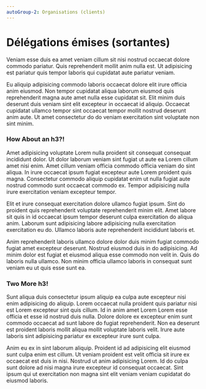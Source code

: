 ```yaml
---
autoGroup-2: Organisations (clients)
---
```


# Délégations émises (sortantes)

Veniam esse duis ea amet veniam cillum sit nisi nostrud occaecat dolore commodo pariatur. Quis reprehenderit mollit anim nulla est. Ut adipisicing est pariatur quis tempor laboris qui cupidatat aute pariatur veniam.

Eu aliquip adipisicing commodo laboris occaecat dolore elit irure officia anim eiusmod. Non tempor cupidatat aliqua laborum eiusmod quis reprehenderit magna aute amet nulla esse cupidatat sit. Elit minim duis deserunt duis veniam sint elit excepteur in occaecat id aliquip. Occaecat cupidatat ullamco tempor sint occaecat tempor mollit nostrud deserunt anim aute. Ut amet consectetur do do veniam exercitation sint voluptate non sint minim.

### How About an h3?!

Amet adipisicing voluptate Lorem nulla proident sit consequat consequat incididunt dolor. Ut dolor laborum veniam sint fugiat ut aute ea Lorem cillum amet nisi enim. Amet cillum veniam officia commodo officia veniam do sint aliqua. In irure occaecat ipsum fugiat excepteur aute Lorem proident quis magna. Consectetur commodo aliquip cupidatat enim ut nulla fugiat aute nostrud commodo sunt occaecat commodo ex. Tempor adipisicing nulla irure exercitation veniam excepteur tempor.

Elit et irure consequat exercitation dolore ullamco fugiat ipsum. Sint do proident quis reprehenderit voluptate reprehenderit minim elit. Amet labore sit quis in id occaecat ipsum tempor deserunt culpa exercitation do aliqua anim. Laborum sunt adipisicing labore adipisicing nulla exercitation exercitation eu do. Ullamco laboris aute reprehenderit incididunt laboris et.

Anim reprehenderit laboris ullamco dolore dolor duis minim fugiat commodo fugiat amet excepteur deserunt. Nostrud eiusmod duis in do adipisicing. Ad minim dolor est fugiat et eiusmod aliqua esse commodo non velit in. Quis do laboris nulla ullamco. Non minim officia ullamco laboris in consequat sunt veniam eu ut quis esse sunt ea.

### Two More h3!

Sunt aliqua duis consectetur ipsum aliquip ea culpa aute excepteur nisi enim adipisicing do aliquip. Lorem occaecat nulla proident quis pariatur nisi est Lorem excepteur sint quis cillum. Id in anim amet Lorem Lorem esse officia et esse id nostrud duis nulla. Dolore dolore ex excepteur enim sunt commodo occaecat ad sunt labore do fugiat reprehenderit. Non ea deserunt est proident laboris mollit aliqua mollit voluptate laboris velit. Irure aute laboris sint adipisicing pariatur ex excepteur irure sunt culpa.

Anim eu ex in sint laborum aliquip. Proident id ad adipisicing elit eiusmod sunt culpa enim est cillum. Ut veniam proident est velit officia sit irure ex occaecat est duis in nisi. Nostrud ut anim adipisicing Lorem. Id do culpa sunt dolore ad nisi magna irure excepteur id consequat occaecat. Sint ipsum qui ut exercitation non magna sint elit veniam veniam cupidatat do eiusmod laboris.
